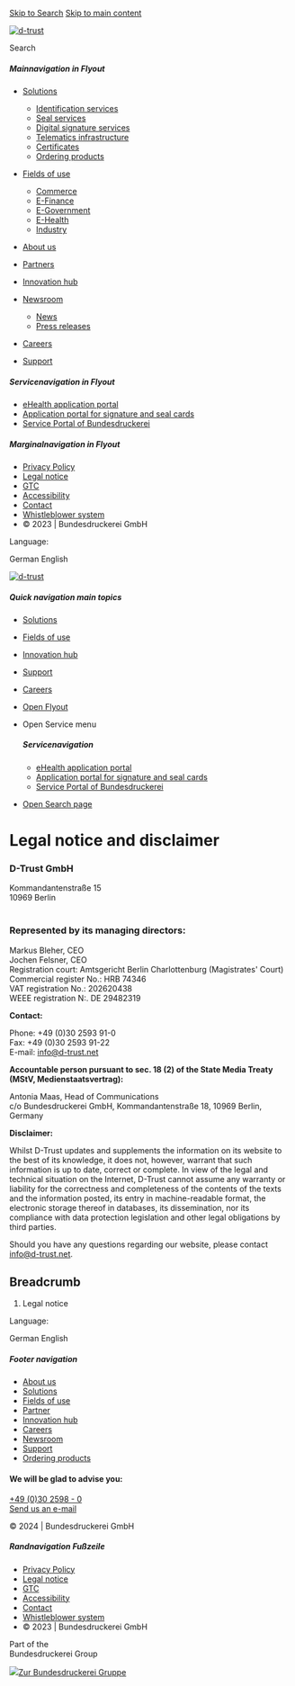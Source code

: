 [Skip to Search](#search) [Skip to main content](#content)

[![d-trust](/themes/custom/bdr_bootstrap5_dtrust/assets/img/dtrust-color.svg)](https://www.d-trust.net/en)

 Search

##### Mainnavigation in Flyout

* [Solutions](#bdr-menu-item-1)
    
    * [Identification services](https://www.d-trust.net/en/solutions/identification-services "Identification services")
    * [Seal services](https://www.d-trust.net/en/solutions/seal-services)
    * [Digital signature services](https://www.d-trust.net/en/solutions/digital-signature-services "Digital signature services")
    * [Telematics infrastructure](https://www.d-trust.net/en/solutions/telematics-infrastructure "Telematics infrastructure")
    * [Certificates](https://www.d-trust.net/en/solutions/certificates)
    * [Ordering products](https://www.d-trust.net/en/ordering "Ordering products")
    
* [Fields of use](#bdr-menu-item-2)
    
    * [Commerce](https://www.d-trust.net/en/fields-use/commerce)
    * [E-Finance](https://www.d-trust.net/en/fields-use/e-finance)
    * [E-Government](https://www.d-trust.net/en/fields-use/e-government)
    * [E-Health](https://www.d-trust.net/en/fields-use/e-health)
    * [Industry](https://www.d-trust.net/en/fields-use/industry)
    
* [About us](https://www.d-trust.net/en/about-us "About us")
* [Partners](https://www.d-trust.net/en/partners "Partner")
* [Innovation hub](https://www.d-trust.net/en/innovation-hub "Innovation hub")
* [Newsroom](#bdr-menu-item-6)
    
    * [News](https://www.d-trust.net/en/newsroom/news "News")
    * [Press releases](https://www.d-trust.net/en/newsroom/press-releases "Press releases")
    
* [Careers](https://www.d-trust.net/en/careers "Careers")
* [Support](https://www.d-trust.net/en/support)

##### Servicenavigation in Flyout

* [eHealth application portal](https://ehealth.d-trust.net/antragsportal/ "eHealth application portal")
* [Application portal for signature and seal cards](https://portal.d-trust.net/ "Application portal for signature and seal cards")
* [Service Portal of Bundesdruckerei](https://support.bundesdruckerei.de/support/ "Service Portal of Bundesdruckerei")

##### Marginalnavigation in Flyout

* [Privacy Policy](https://www.d-trust.net/en/privacy-statement)
* [Legal notice](https://www.d-trust.net/en/legal-notice "Legal notice")
* [GTC](https://www.d-trust.net/en/gtc "General Terms and Conditions")
* [Accessibility](https://www.d-trust.net/en/accessibility "Information on barrier-free access")
* [Contact](https://www.d-trust.net/en/contact "Contact")
* [Whistleblower system](https://report.whistleb.com/en/bundesdruckerei "Whistleblower system")
* © 2023 | Bundesdruckerei GmbH

Language:

German English

[![d-trust](/themes/custom/bdr_bootstrap5_dtrust/assets/img/dtrust-color.svg)](https://www.d-trust.net/en)

##### Quick navigation main topics

* [Solutions](https://www.d-trust.net/en/solutions)
* [Fields of use](https://www.d-trust.net/en/fields-of-use "Fields of use")
* [Innovation hub](https://www.d-trust.net/en/innovation-hub "Innovation hub")
* [Support](https://www.d-trust.net/en/support)
* [Careers](https://www.d-trust.net/en/careers "Careers")

* [Open Flyout](#flyout)
* Open Service menu
    
    ##### Servicenavigation
    
    * [eHealth application portal](https://ehealth.d-trust.net/antragsportal/ "eHealth application portal")
    * [Application portal for signature and seal cards](https://portal.d-trust.net/ "Application portal for signature and seal cards")
    * [Service Portal of Bundesdruckerei](https://support.bundesdruckerei.de/support/ "Service Portal of Bundesdruckerei")
    
* [Open Search page](https://www.d-trust.net/en/search)

Legal notice and disclaimer
===========================

### D-Trust GmbH

Kommandantenstraße 15  
10969 Berlin  
 

### Represented by its managing directors:

Markus Bleher, CEO  
Jochen Felsner, CEO  
Registration court: Amtsgericht Berlin Charlottenburg (Magistrates' Court)  
Commercial register No.: HRB 74346  
VAT registration No.: 202620438  
WEEE registration N:. DE 29482319

**Contact:**

Phone: +49 (0)30 2593 91-0  
Fax: +49 (0)30 2593 91-22  
E-mail: info@d-trust.net

**Accountable person pursuant to sec. 18 (2) of the State Media Treaty (MStV, Medienstaatsvertrag):**

Antonia Maas, Head of Communications  
c/o Bundesdruckerei GmbH, Kommandantenstraße 18, 10969 Berlin, Germany

**Disclaimer:**

Whilst D-Trust updates and supplements the information on its website to the best of its knowledge, it does not, however, warrant that such information is up to date, correct or complete. In view of the legal and technical situation on the Internet, D-Trust cannot assume any warranty or liability for the correctness and completeness of the contents of the texts and the information posted, its entry in machine-readable format, the electronic storage thereof in databases, its dissemination, nor its compliance with data protection legislation and other legal obligations by third parties.

Should you have any questions regarding our website, please contact info@d-trust.net.

Breadcrumb
----------

1. Legal notice

Language:

German English

##### Footer navigation

* [About us](https://www.d-trust.net/en/about-us "About us")
* [Solutions](https://www.d-trust.net/en/solutions "Solutions")
* [Fields of use](https://www.d-trust.net/en/fields-of-use "Fields of use")
* [Partner](https://www.d-trust.net/en/partners "Partner")
* [Innovation hub](https://www.d-trust.net/en/innovation-hub "Innovation hub")
* [Careers](https://www.d-trust.net/en/careers "Careers")
* [Newsroom](https://www.d-trust.net/en/newsroom "Newsroom")
* [Support](https://www.d-trust.net/en/support)
* [Ordering products](https://www.d-trust.net/en/ordering "Ordering products")

#### We will be glad to advise you:

[+49 (0)30 2598 - 0](tel:+493025980)  
[Send us an e-mail](mailto:vertrieb@d-trust.net)

© 2024 | Bundesdruckerei GmbH

##### Randnavigation Fußzeile

* [Privacy Policy](https://www.d-trust.net/en/privacy-statement)
* [Legal notice](https://www.d-trust.net/en/legal-notice "Legal notice")
* [GTC](https://www.d-trust.net/en/gtc "General Terms and Conditions")
* [Accessibility](https://www.d-trust.net/en/accessibility "Information on barrier-free access")
* [Contact](https://www.d-trust.net/en/contact "Contact")
* [Whistleblower system](https://report.whistleb.com/en/bundesdruckerei "Whistleblower system")
* © 2023 | Bundesdruckerei GmbH

Part of the  
Bundesdruckerei Group

[![](/themes/custom/bdr_bootstrap5_dtrust/assets/img/bdrgruppe-color.svg)Zur Bundesdruckerei Gruppe](https://www.bundesdruckerei.de/de)